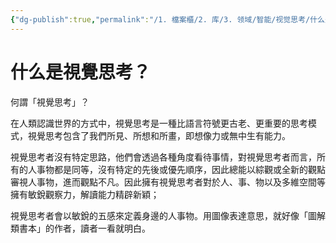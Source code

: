 ```yaml
---
{"dg-publish":true,"permalink":"/1. 檔案櫃/2. 库/3. 领域/智能/视觉思考/什么是視覺思考/","created":"2023-04-16T23:13:15.171+08:00","updated":"2023-06-07T13:43:31.046+08:00"}
---
```


# 什么是視覺思考？  

何謂「視覺思考」？

在人類認識世界的方式中，視覺思考是一種比語言符號更古老、更重要的思考模式，視覺思考包含了我們所見、所想和所畫，即想像力或無中生有能力。

視覺思考者沒有特定思路，他們會透過各種角度看待事情，對視覺思考者而言，所有的人事物都是同等，沒有特定的先後或優先順序，因此總能以綜觀或全新的觀點審視人事物，進而觀點不凡。因此擁有視覺思考者對於人、事、物以及多維空間等擁有敏銳觀察力，解讀能力精辟新穎；

視覺思考者會以敏銳的五感來定義身邊的人事物。用圖像表達意思，就好像「圖解類書本」的作者，讀者一看就明白。